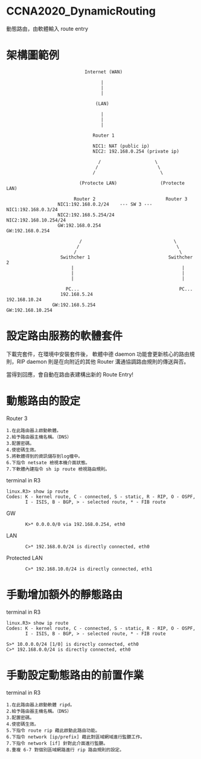 # CCNA2020_DynamicRouting
動態路由，由軟體輸入 route entry


# 架構圖範例


                                 Internet (WAN)
                                 
                                       |
                                       |
                                       |
                                       
                                     (LAN)
                                     
                                       |
                                       |
                                       |
                                     
                                    Router 1
                                    
                                    NIC1: NAT (public ip)
                                    NIC2: 192.168.0.254 (private ip)
                                    
                                      /                    \
                                     /                      \
                                    /                        \
                                    
                               (Protecte LAN)                (Protecte LAN)
                        
                             Router 2                          Router 3
                       NIC1:192.168.0.2/24    --- SW 3 ---   NIC1:192.168.0.3/24
                       NIC2:192.168.5.254/24                 NIC2:192.168.10.254/24 
                       GW:192.168.0.254                      GW:192.168.0.254
                        
                               /                                  \
                              /                                    \
                             /                                      \
                        Swithcher 1                             Swithcher 2
                            |                                        |
                            |                                        |
                            |                                        |

                          PC...                                     PC...
                        192.168.5.24                              192.168.10.24
                     GW:192.168.5.254                           GW:192.168.10.254 
                     
# 設定路由服務的軟體套件

下載完套件，在環境中安裝套件後，
軟體中德 daemon 功能會更新核心的路由規則，RIP daemon 則是在向附近的其他 Router 溝通協調路由規則的傳送與否。

當得到回應，會自動在路由表建構出新的 Route Entry!

# 動態路由的設定

Router 3

    1.在此路由器上啟動軟體。
    2.給予路由器主機名稱。（DNS）
    3.配置密碼。
    4.使密碼生效。
    5.將軟體得到的資訊儲存到log檔中。
    6.下指令 netsate 檢視本機介面狀態。
    7.下軟體內建指令 sh ip route 檢視路由規則。
    
terminal in R3

    linux.R3> show ip route
    Codes: K - kernel route, C - connected, S - static, R - RIP, O - OSPF,
           I - ISIS, B - BGP, > - selected route, * - FIB route
           
GW

           K>* 0.0.0.0/0 via 192.168.0.254, eth0  
           
LAN

           C>* 192.168.0.0/24 is directly connected, eth0
    
    
Protected LAN

           C>* 192.168.10.0/24 is directly connected, eth1
   


# 手動增加額外的靜態路由

terminal in R3

    linux.R3> show ip route
    Codes: K - kernel route, C - connected, S - static, R - RIP, O - OSPF,
           I - ISIS, B - BGP, > - selected route, * - FIB route

    S>* 10.0.0.0/24 [1/0] is directly connected, eth0
    C>* 192.168.0.0/24 is directly connected, eth0

# 手動設定動態路由的前置作業

terminal in R3

    1.在此路由器上啟動軟體 ripd。
    2.給予路由器主機名稱。（DNS）
    3.配置密碼。
    4.使密碼生效。
    5.下指令 route rip 藉此啟動此路由功能。
    6.下指令 network [ip/prefix] 藉此對區域網域進行監聽工作。
    7.下指令 network [if] 針對此介面進行監聽。
    8.重複 6-7 對個別區域網路進行 rip 路由規則的設定。
